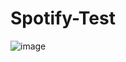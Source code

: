 # Spotify-Test
![image](https://file:///C:/Users/Usuario/Pictures/Screenshots/Screenshot_1581432306.png)
